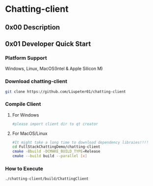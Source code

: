 # Chatting-client
## 0x00 Description

## 0x01 Developer Quick Start

### Platform Support
Windows, Linux, MacOS(Intel & Apple Silicon M)

### Download chatting-client

```bash
git clone https://github.com/Liupeter01/chatting-client
```

### Compile Client

1. For Windows

   ```bash
   #please import client dir to qt creator
   ```

2. For MacOS/Linux

   ```bash
   #It might take a long time to download dependency libraies!!!!
   cd FullStackChattingDemo/chatting-client
   cmake -Bbuild -DCMAKE_BUILD_TYPE=Release
   cmake --build build --parallel [x]
   ```

### How to Execute

```bash
./chatting-client/build/ChattingClient
```

